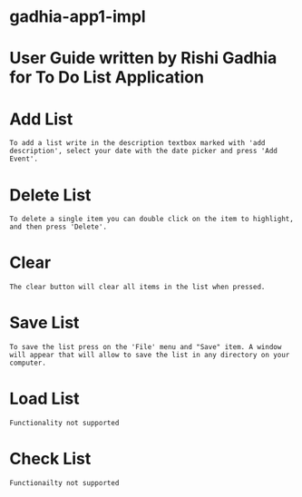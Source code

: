 # gadhia-app1-impl

# User Guide written by Rishi Gadhia for To Do List Application

# Add List

    To add a list write in the description textbox marked with 'add description', select your date with the date picker and press 'Add Event'.

# Delete List

    To delete a single item you can double click on the item to highlight, and then press 'Delete'.

# Clear

    The clear button will clear all items in the list when pressed.

# Save List

    To save the list press on the 'File' menu and "Save" item. A window will appear that will allow to save the list in any directory on your computer.

# Load List

    Functionality not supported

# Check List

    Functionailty not supported
